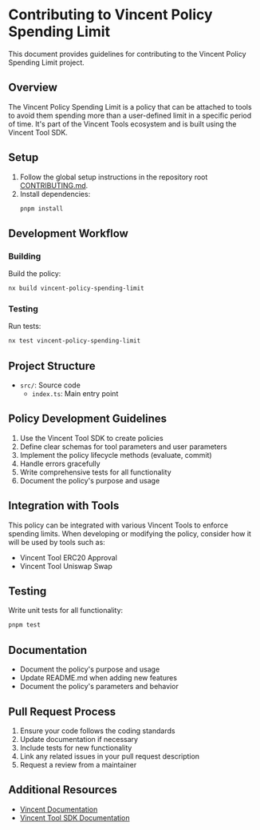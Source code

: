 # Contributing to Vincent Policy Spending Limit

This document provides guidelines for contributing to the Vincent Policy Spending Limit project.

## Overview

The Vincent Policy Spending Limit is a policy that can be attached to tools to avoid them spending more than a user-defined limit in a specific period of time. It's part of the Vincent Tools ecosystem and is built using the Vincent Tool SDK.

## Setup

1. Follow the global setup instructions in the repository root [CONTRIBUTING.md](../../../CONTRIBUTING.md).
2. Install dependencies:
   ```bash
   pnpm install
   ```

## Development Workflow

### Building

Build the policy:
```bash
nx build vincent-policy-spending-limit
```

### Testing

Run tests:
```bash
nx test vincent-policy-spending-limit
```

## Project Structure

- `src/`: Source code
  - `index.ts`: Main entry point

## Policy Development Guidelines

1. Use the Vincent Tool SDK to create policies
2. Define clear schemas for tool parameters and user parameters
3. Implement the policy lifecycle methods (evaluate, commit)
4. Handle errors gracefully
5. Write comprehensive tests for all functionality
6. Document the policy's purpose and usage

## Integration with Tools

This policy can be integrated with various Vincent Tools to enforce spending limits. When developing or modifying the policy, consider how it will be used by tools such as:

- Vincent Tool ERC20 Approval
- Vincent Tool Uniswap Swap

## Testing

Write unit tests for all functionality:
```bash
pnpm test
```

## Documentation

- Document the policy's purpose and usage
- Update README.md when adding new features
- Document the policy's parameters and behavior

## Pull Request Process

1. Ensure your code follows the coding standards
2. Update documentation if necessary
3. Include tests for new functionality
4. Link any related issues in your pull request description
5. Request a review from a maintainer

## Additional Resources

- [Vincent Documentation](https://docs.heyvincent.ai/)
- [Vincent Tool SDK Documentation](../vincent-tool-sdk/README.md)
